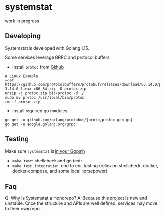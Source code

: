 # systemstat

work in progress

## Developing

Systemstat is developed with Golang 1.15.

Some services leverage GRPC and protocol buffers
- install `protoc` from [Github](https://github.com/protocolbuffers/protobuf/releases)
```
# Linux Example
wget https://github.com/protocolbuffers/protobuf/releases/download/v3.14.0/protoc-3.14.0-linux-x86_64.zip -O protoc.zip
unzip -j protoc.zip bin/protoc -d ./
sudo mv protoc /usr/local/bin/protoc
rm -f protoc.zip
```
- install required go modules:
```
go get -u github.com/golang/protobuf/{proto,protoc-gen-go}
go get -u google.golang.org/grpc
```

## Testing

Make sure `systemstat` is [in your Gopath](https://golang.org/doc/code.html)
- `make test`: shellcheck and go tests
- `make test.integration`: end to end testing (relies on shellcheck, docker, docker-compose, and some local horsepower)

## Faq

Q: Why is Systemstat a monorepo?
A: Because this project is new and unstable. Once the structure and APIs are well defined, services may move to their own repo.

